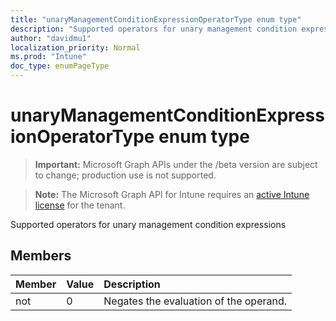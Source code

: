 ```yaml
---
title: "unaryManagementConditionExpressionOperatorType enum type"
description: "Supported operators for unary management condition expressions"
author: "davidmu1"
localization_priority: Normal
ms.prod: "Intune"
doc_type: enumPageType
---
```


# unaryManagementConditionExpressionOperatorType enum type

> **Important:** Microsoft Graph APIs under the /beta version are subject to change; production use is not supported.

> **Note:** The Microsoft Graph API for Intune requires an [active Intune license](https://go.microsoft.com/fwlink/?linkid=839381) for the tenant.

Supported operators for unary management condition expressions

## Members
|Member|Value|Description|
|:---|:---|:---|
|not|0|Negates the evaluation of the operand.|



